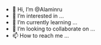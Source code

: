 - 👋 Hi, I’m @Alaminru
- 👀 I’m interested in ...
- 🌱 I’m currently learning ...
- 💞️ I’m looking to collaborate on ...
- 📫 How to reach me ...

<!---
Alaminru/Alaminru is a ✨ special ✨ repository because its `README.md` (this file) appears on your GitHub profile.
You can click the Preview link to take a look at your changes.
--->
